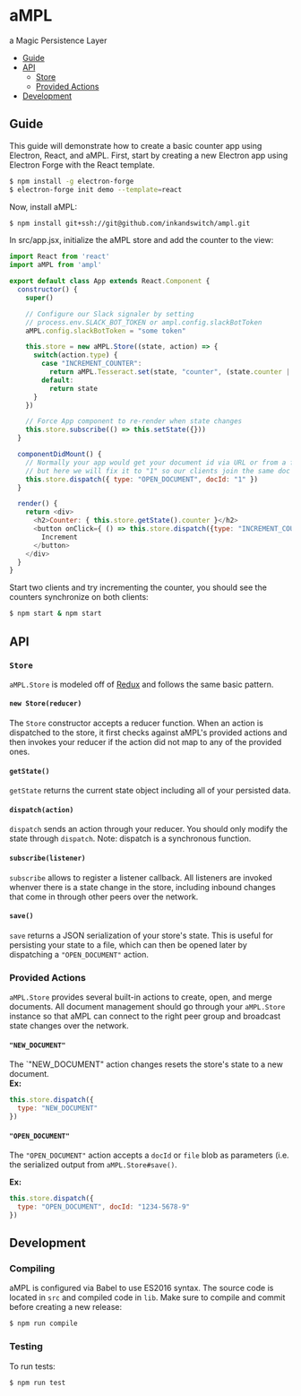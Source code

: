 # aMPL
a Magic Persistence Layer

- [Guide](#guide)
- [API](#api)
  * [Store](#store)
  * [Provided Actions](#provided-actions)
- [Development](#development)

## Guide

This guide will demonstrate how to create a basic counter app using Electron, React, and aMPL. First, start by creating a new Electron app using Electron Forge with the React template.

```bash
$ npm install -g electron-forge
$ electron-forge init demo --template=react
```

Now, install aMPL:

```bash
$ npm install git+ssh://git@github.com/inkandswitch/ampl.git
```

In src/app.jsx, initialize the aMPL store and add the counter to the view:

```js
import React from 'react'
import aMPL from 'ampl'

export default class App extends React.Component {
  constructor() {
    super()

    // Configure our Slack signaler by setting
    // process.env.SLACK_BOT_TOKEN or ampl.config.slackBotToken
    aMPL.config.slackBotToken = "some token"

    this.store = new aMPL.Store((state, action) => {
      switch(action.type) {
        case "INCREMENT_COUNTER":
          return aMPL.Tesseract.set(state, "counter", (state.counter || 0) + 1)
        default:
          return state
      }
    })

    // Force App component to re-render when state changes
    this.store.subscribe(() => this.setState({}))
  }

  componentDidMount() {
    // Normally your app would get your document id via URL or from a file,
    // but here we will fix it to "1" so our clients join the same doc
    this.store.dispatch({ type: "OPEN_DOCUMENT", docId: "1" })
  }

  render() {
    return <div>
      <h2>Counter: { this.store.getState().counter }</h2>
      <button onClick={ () => this.store.dispatch({type: "INCREMENT_COUNTER"}) } >
        Increment
      </button>
    </div>
  }
}
```

Start two clients and try incrementing the counter, you should see the counters synchronize on both clients:

```bash
$ npm start & npm start
```

## API

### `Store`

`aMPL.Store` is modeled off of [Redux](http://redux.js.org/) and follows the same basic pattern.

#### `new Store(reducer)`

The `Store` constructor accepts a reducer function. When an action is dispatched to the store, it first checks against aMPL's provided actions and then invokes your reducer if the action did not map to any of the provided ones.

#### `getState()`

`getState` returns the current state object including all of your persisted data.

#### `dispatch(action)`

`dispatch` sends an action through your reducer. You should only modify the state through `dispatch`. Note: dispatch is a synchronous function.

#### `subscribe(listener)`

`subscribe` allows to register a listener callback. All listeners are invoked whenver there is a state change in the store, including inbound changes that come in through other peers over the network.

#### `save()`

`save` returns a JSON serialization of your store's state. This is useful for persisting your state to a file, which can then be opened later by dispatching a `"OPEN_DOCUMENT"` action.


### Provided Actions

`aMPL.Store` provides several built-in actions to create, open, and merge documents. All document management should go through your `aMPL.Store` instance so that aMPL can connect to the right peer group and broadcast state changes over the network.

#### `"NEW_DOCUMENT"`

The `"NEW_DOCUMENT" action changes resets the store's state to a new document.  
**Ex:**

```js
this.store.dispatch({
  type: "NEW_DOCUMENT"
})
```

#### `"OPEN_DOCUMENT"`

The `"OPEN_DOCUMENT"` action accepts a `docId` or `file` blob as parameters (i.e. the serialized output from `aMPL.Store#save()`. 

**Ex:**

```js
this.store.dispatch({
  type: "OPEN_DOCUMENT", docId: "1234-5678-9"
})
```

## Development

### Compiling

aMPL is configured via Babel to use ES2016 syntax. The source code is located in `src` and compiled code in `lib`. Make sure to compile and commit before creating a new release:

```bash
$ npm run compile
```

### Testing

To run tests:

```bash
$ npm run test
```

